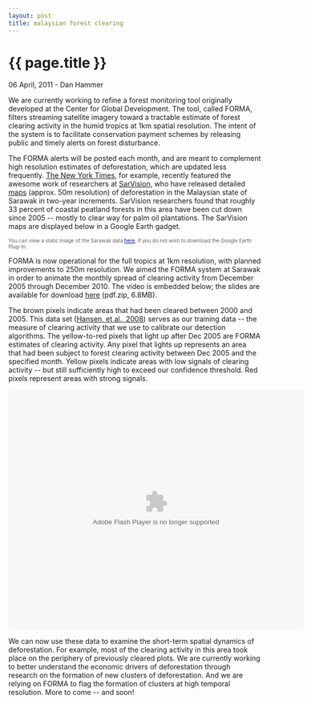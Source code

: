 ```yaml
---
layout: post
title: malaysian forest clearing
---
```


{{ page.title }}
================

<p class="meta">06 April, 2011 - Dan Hammer</p>

We are currently working to refine a forest monitoring tool originally
developed at the Center for Global Development.  The tool, called
FORMA, filters streaming satellite imagery toward a tractable estimate
of forest clearing activity in the humid tropics at 1km spatial
resolution.  The intent of the system is to facilitate conservation
payment schemes by releasing public and timely alerts on forest
disturbance.  

The FORMA alerts will be posted each month, and are meant to
complement high resolution estimates of deforestation, which are
updated less frequently.  [The New York Times](http://goo.gl/kq286),
for example, recently featured the awesome work of researchers at
[SarVision](http://www.sarvision.nl/), who have released detailed
[maps](http://goo.gl/yQfQQ) (approx. 50m resolution) of deforestation
in the Malaysian state of Sarawak in two-year increments.  SarVision
researchers found that roughly 33 percent of coastal peatland forests
in this area have been cut down since 2005 -- mostly to clear way for
palm oil plantations.  The SarVision maps are displayed below in a
Google Earth gadget.
 
<font color="#606060" size="1">You can view a static image of the
Sarawak data [<font
color="0000FF">here</font>](http://dl.dropbox.com/u/5365589/sarawak-sarvision.png),
if you do not wish to download the Google Earth Plug-In.</font>
<script src="http://www.gmodules.com/ig/ifr?url=http://code.google.com/apis/kml/embed/embedkmlgadget.xml&amp;up_kml_url=http%3A%2F%2Fdl.dropbox.com%2Fu%2F5365589%2Fkml%2Ftmp.kml&amp;up_view_mode=earth&amp;up_earth_2d_fallback=0&amp;up_earth_fly_from_space=1&amp;up_earth_show_nav_controls=1&amp;up_earth_show_buildings=0&amp;up_earth_show_terrain=1&amp;up_earth_show_roads=1&amp;up_earth_show_borders=1&amp;up_earth_sphere=earth&amp;up_maps_zoom_out=0&amp;up_maps_default_type=satellite&amp;synd=open&amp;w=579&amp;h=400&amp;title=&amp;border=%23ffffff%7C3px%2C1px+solid+%23999999&amp;output=js"></script>

FORMA is now operational for the full tropics at 1km resolution, with
planned improvements to 250m resolution.  We aimed the FORMA system at
Sarawak in order to animate the monthly spread of clearing activity
from December 2005 through December 2010.  The video is embedded
below; the slides are available for download
[here](http://dl.dropbox.com/u/5365589/sarawak.pdf.zip) (pdf.zip,
6.8MB).  

The brown pixels indicate areas that had been cleared between 2000 and
2005.  This data set ([Hansen, et al., 2008](http://goo.gl/HqvCW)) serves as
our training data -- the measure of clearing activity that we use to
calibrate our detection algorithms.  The yellow-to-red pixels that
light up after Dec 2005 are FORMA estimates of clearing
activity.  Any pixel that lights up represents an area that had been
subject to forest clearing activity between Dec 2005 and the specified
month.  Yellow pixels indicate areas with low signals of clearing
activity -- but still sufficiently high to exceed our confidence
threshold.  Red pixels represent areas with strong signals.  

<object width="589" height="480" id="player"><param name="movie" value="http://www.authorstream.com/player.swf?p=939657_634376360139997500&pt=3" /><param name="allowfullscreen" value="true" /><param name="allowScriptAccess" value="always"/><embed src="http://www.authorstream.com/player.swf?p=939657_634376360139997500&pt=3" type="application/x-shockwave-flash" allowscriptaccess="always" allowfullscreen="true" width="589" height="480"></embed></object>

We can now use these data to examine the short-term spatial dynamics
of deforestation.  For example, most of the clearing activity in this
area took place on the periphery of previously cleared plots.  We are
currently working to better understand the economic drivers of
deforestation through research on the formation of new clusters of
deforestation.  And we are relying on FORMA to flag the formation of
clusters at high temporal resolution.  More to come -- and soon!

